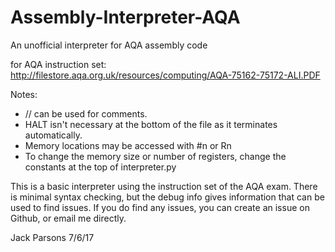 # Assembly-Interpreter-AQA
An unofficial interpreter for AQA assembly code


for AQA instruction set:
http://filestore.aqa.org.uk/resources/computing/AQA-75162-75172-ALI.PDF


Notes:
- // can be used for comments.
- HALT isn't necessary at the bottom of the file as it terminates automatically.
- Memory locations may be accessed with #n or Rn
- To change the memory size or number of registers, change the constants at the top of interpreter.py

This is a basic interpreter using the instruction set of the AQA exam.
There is minimal syntax checking, but the debug info gives information that can be used to find issues.
If you do find any issues, you can create an issue on Github, or email me directly.


Jack Parsons
7/6/17
